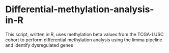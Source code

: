 # Differential-methylation-analysis-in-R
This script, written in R, uses methylation beta values from the TCGA-LUSC cohort to perform differential methylation analysis using the limma pipeline and identify dysregulated genes
